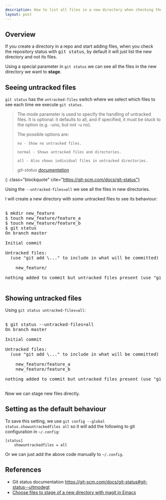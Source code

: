 ```yaml
---
description: How to list all files in a new directory when checking the git status instead of just seeing the directory name
layout: post
---
```


## Overview

If you create a directory in a repo and start adding files, when you
check the repository status with <kbd>git status</kbd>, by default it
will just list the new directory and not its files.

Using a special parameter in `git status` we can see all the files
in the new directory we want to **stage**.

## Seeing untracked files

`git status` has the `untracked-files` switch where we select which
files to see each time we execute `git status`.



> The mode parameter is used to specify the handling of untracked files. It is optional: it defaults to all, and if specified, it must be stuck to the option (e.g. -uno, but not -u no).
> 
> The possible options are:
> 
>     no - Show no untracked files.
> 
>     normal - Shows untracked files and directories.
> 
>     all - Also shows individual files in untracked directories.
> 
> <footer class="blockquote-footer"> <cite>git-status <a href="https://git-scm.com/docs/git-status">documentation</a></cite></footer>
{: class="blockquote" cite="https://git-scm.com/docs/git-status"}

Using the `--untracked-files=all` we see all the files in new
directories.

I will create a new directory with some untracked files to see its behaviour:

<pre class="shell">
<samp>
<span class="shell-prompt">$</span> <kbd>mkdir new_feature</kbd>
<span class="shell-prompt">$</span> <kbd>touch new_feature/feature_a</kbd>
<span class="shell-prompt">$</span> <kbd>touch new_feature/feature_b</kbd>
<span class="shell-prompt">$</span> <kbd>git status</kbd>
On branch master

Initial commit

Untracked files:
  (use "git add \<file\>..." to include in what will be committed)

	new_feature/

nothing added to commit but untracked files present (use "git add" to track)
</samp>
</pre>

## Showing untracked files

Using `git status untracked-files=all`:

<pre class="shell">
<samp>
<span class="shell-prompt">$</span> <kbd>git status --untracked-files=all</kbd>
On branch master

Initial commit

Untracked files:
  (use "git add \<file\>..." to include in what will be committed)

	new_feature/feature_a
	new_feature/feature_b

nothing added to commit but untracked files present (use "git add" to track)
</samp>
</pre>

Now we can stage new files directly.

## Setting as the default behaviour

To save this setting, we use `git config --global
status.showuntrackedfiles all` so it will add the following to git
configuration in `~/.config`:

~~~
[status]
	showuntrackedfiles = all
~~~

Or we can just add the above code manually to `~/.config`.

## References

- Git status documentation <https://git-scm.com/docs/git-status#git-status--ultmodegt>
- [Choose files to stage of a new directory with magit in Emacs](http://emacs.stackexchange.com/q/13729/8563)
